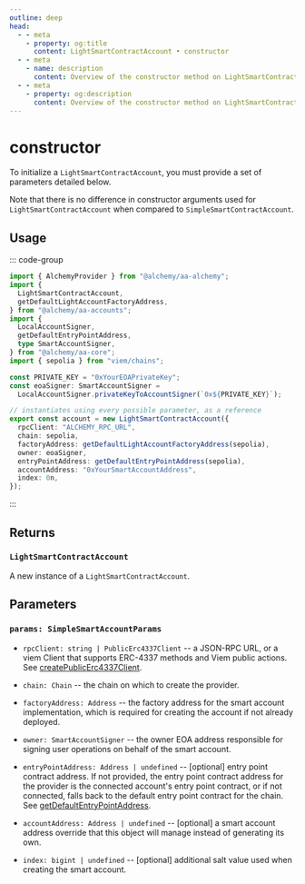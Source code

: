 ```yaml
---
outline: deep
head:
  - - meta
    - property: og:title
      content: LightSmartContractAccount • constructor
  - - meta
    - name: description
      content: Overview of the constructor method on LightSmartContractAccount in aa-accounts
  - - meta
    - property: og:description
      content: Overview of the constructor method on LightSmartContractAccount in aa-accounts
---
```


# constructor

To initialize a `LightSmartContractAccount`, you must provide a set of parameters detailed below.

Note that there is no difference in constructor arguments used for `LightSmartContractAccount` when compared to `SimpleSmartContractAccount`.

## Usage

::: code-group

```ts [example.ts]
import { AlchemyProvider } from "@alchemy/aa-alchemy";
import {
  LightSmartContractAccount,
  getDefaultLightAccountFactoryAddress,
} from "@alchemy/aa-accounts";
import {
  LocalAccountSigner,
  getDefaultEntryPointAddress,
  type SmartAccountSigner,
} from "@alchemy/aa-core";
import { sepolia } from "viem/chains";

const PRIVATE_KEY = "0xYourEOAPrivateKey";
const eoaSigner: SmartAccountSigner =
  LocalAccountSigner.privateKeyToAccountSigner(`0x${PRIVATE_KEY}`);

// instantiates using every possible parameter, as a reference
export const account = new LightSmartContractAccount({
  rpcClient: "ALCHEMY_RPC_URL",
  chain: sepolia,
  factoryAddress: getDefaultLightAccountFactoryAddress(sepolia),
  owner: eoaSigner,
  entryPointAddress: getDefaultEntryPointAddress(sepolia),
  accountAddress: "0xYourSmartAccountAddress",
  index: 0n,
});
```

:::

## Returns

### `LightSmartContractAccount`

A new instance of a `LightSmartContractAccount`.

## Parameters

### `params: SimpleSmartAccountParams`

- `rpcClient: string | PublicErc4337Client` -- a JSON-RPC URL, or a viem Client that supports ERC-4337 methods and Viem public actions. See [createPublicErc4337Client](/packages/aa-core/client/createPublicErc4337Client.md).

- `chain: Chain` -- the chain on which to create the provider.

- `factoryAddress: Address` -- the factory address for the smart account implementation, which is required for creating the account if not already deployed.

- `owner: SmartAccountSigner` -- the owner EOA address responsible for signing user operations on behalf of the smart account.

- `entryPointAddress: Address | undefined` -- [optional] entry point contract address. If not provided, the entry point contract address for the provider is the connected account's entry point contract, or if not connected, falls back to the default entry point contract for the chain. See [getDefaultEntryPointAddress](/packages/aa-core/utils/getDefaultEntryPointAddress.html#getdefaultentrypointaddress).

- `accountAddress: Address | undefined` -- [optional] a smart account address override that this object will manage instead of generating its own.

- `index: bigint | undefined` -- [optional] additional salt value used when creating the smart account.
